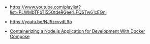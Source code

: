 - https://www.youtube.com/playlist?list=PLWMbTFbTi55OtdeRGeerLFQSTw61cEGni
- https://youtu.be/NJ5zcvvdL9o

- [Containerizing a Node.js Application for Development With Docker Compose](https://www.digitalocean.com/community/tutorials/containerizing-a-node-js-application-for-development-with-docker-compose)